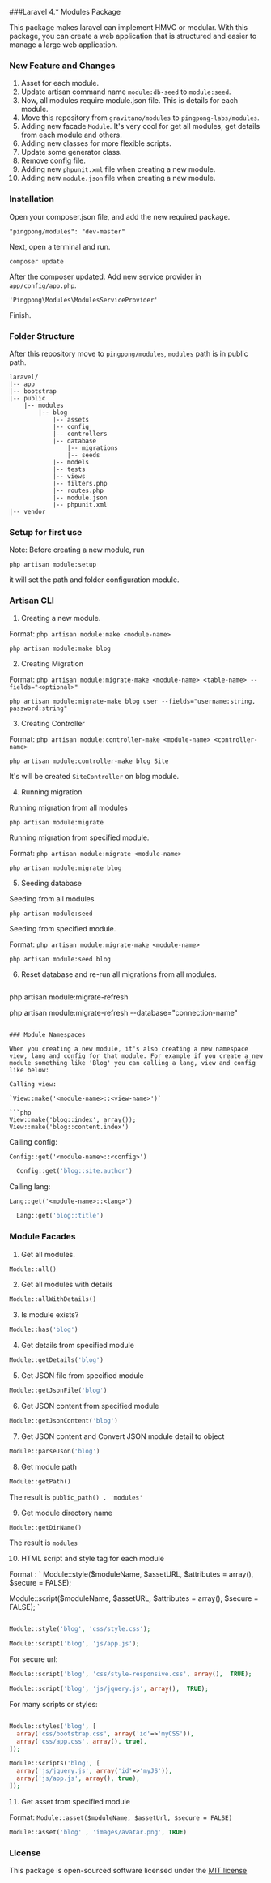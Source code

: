###Laravel 4.* Modules Package

This package makes laravel can implement HMVC or modular. 
With this package, you can create a web application that is structured and easier to manage a large web application. 

### New Feature and Changes
1. Asset for each module.
2. Update artisan command name `module:db-seed` to `module:seed`.
3. Now, all modules require module.json file. This is details for each module.
4. Move this repository from `gravitano/modules` to `pingpong-labs/modules`.
5. Adding new facade `Module`. It's very cool for get all modules, get details from each module and others.
6. Adding new classes for more flexible scripts.
7. Update some generator class.
8. Remove config file.
9. Adding new `phpunit.xml` file when creating a new module.
10. Adding new `module.json` file when creating a new module.

### Installation 
Open your composer.json file, and add the new required package. 

  ```
  "pingpong/modules": "dev-master" 
  ```

Next, open a terminal and run. 

  ```
  composer update 
  ```

After the composer updated. Add new service provider in `app/config/app.php`. 

  ```
  'Pingpong\Modules\ModulesServiceProvider' 
  ```

Finish. 

### Folder Structure
After this repository move to `pingpong/modules`, `modules` path is in public path. 

```
laravel/
|-- app
|-- bootstrap
|-- public
    |-- modules
        |-- blog
            |-- assets
            |-- config
            |-- controllers
            |-- database
                |-- migrations
                |-- seeds
            |-- models
            |-- tests
            |-- views
            |-- filters.php
            |-- routes.php
            |-- module.json
            |-- phpunit.xml
|-- vendor
```

### Setup for first use

Note: Before creating a new module, run 

  ```
  php artisan module:setup
  ```
it will set the path and folder configuration module. 

### Artisan CLI 
1. Creating a new module. 

  Format: 
  `php artisan module:make <module-name>`
  ```
  php artisan module:make blog 
  ```
  
2. Creating Migration 

  Format: 
  `php artisan module:migrate-make <module-name> <table-name> --fields="<optional>"`
  ```
  php artisan module:migrate-make blog user --fields="username:string, password:string" 
  ```
  
3. Creating Controller

  Format: 
  `php artisan module:controller-make <module-name> <controller-name>`
  ```
  php artisan module:controller-make blog Site 
  ```
  It's will be created `SiteController` on blog module.
  
4. Running migration
  
  Running migration from all modules
  ```
  php artisan module:migrate 
  ```

  Running migration from specified module.
  
  Format: 
  `php artisan module:migrate <module-name>`
  ```
  php artisan module:migrate blog 
  ```

  
5. Seeding database

  Seeding from all modules
   ```
  php artisan module:seed 
  ```
  
  Seeding from specified module.
  
  Format: 
  `php artisan module:migrate-make <module-name>`

  ```
  php artisan module:seed blog 
  ```
  
6. Reset database and re-run all migrations from all modules.

   ```
  php artisan module:migrate-refresh 

  php artisan module:migrate-refresh --database="connection-name"
  ```
  
### Module Namespaces

When you creating a new module, it's also creating a new namespace view, lang and config for that module. For example if you create a new module something like 'Blog' you can calling a lang, view and config like below:

Calling view:

`View::make('<module-name>::<view-name>')`

```php
  View::make('blog::index', array());
  View::make('blog::content.index')
```

Calling config:

`Config::get('<module-name>::<config>')`

```php
  Config::get('blog::site.author')
```

Calling lang:

`Lang::get('<module-name>::<lang>')`

```php
  Lang::get('blog::title')
```
### Module Facades

1. Get all modules.

  ```php
  Module::all()
  ```

2. Get all modules with details

  ```php
  Module::allWithDetails()
  ```

3. Is module exists?

  ```php
  Module::has('blog')
  ```

4. Get details from specified module

  ```php
  Module::getDetails('blog')
  ```

5. Get JSON file from specified module

  ```php
  Module::getJsonFile('blog')
  ```

6. Get JSON content from specified module

  ```php
  Module::getJsonContent('blog')
  ```

7. Get JSON content and Convert JSON module detail to object

  ```php
  Module::parseJson('blog')
  ```

8. Get module path

  ```php
  Module::getPath()
  ```
  The result is `public_path() . 'modules'`

9. Get module directory name

  ```php
  Module::getDirName()
  ```
  The result is `modules`

10. HTML script and style tag for each module
  
  Format :
  `
  Module::style($moduleName, $assetURL, $attributes = array(), $secure = FALSE);

  Module::script($moduleName, $assetURL, $attributes = array(), $secure = FALSE);
  `

  ```php

  Module::style('blog', 'css/style.css');

  Module::script('blog', 'js/app.js');
  ```

  For secure url:

  ```php
  Module::script('blog', 'css/style-responsive.css', array(),  TRUE);

  Module::script('blog', 'js/jquery.js', array(),  TRUE);
  ```

  For many scripts or styles:

  ```php

  Module::styles('blog', [
    array('css/bootstrap.css', array('id'=>'myCSS')),
    array('css/app.css', array(), true),
  ]);

  Module::scripts('blog', [
    array('js/jquery.js', array('id'=>'myJS')),
    array('js/app.js', array(), true),
  ]);

  ```


11. Get asset from specified module
  
  Format:
  `
  Module::asset($moduleName, $assetUrl, $secure = FALSE)
  `
  ```php
  Module::asset('blog' , 'images/avatar.png', TRUE)
  ```

### License

This package is open-sourced software licensed under the [MIT license](http://opensource.org/licenses/MIT)